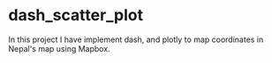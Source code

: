 # dash_scatter_plot

In this project I have implement dash, and plotly to map coordinates in Nepal's map using Mapbox.
